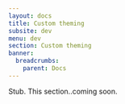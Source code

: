 ```yaml
---
layout: docs
title: Custom theming
subsite: dev
menu: dev
section: Custom theming
banner:
  breadcrumbs:
    parent: Docs
---
```

Stub. This section..coming soon.

